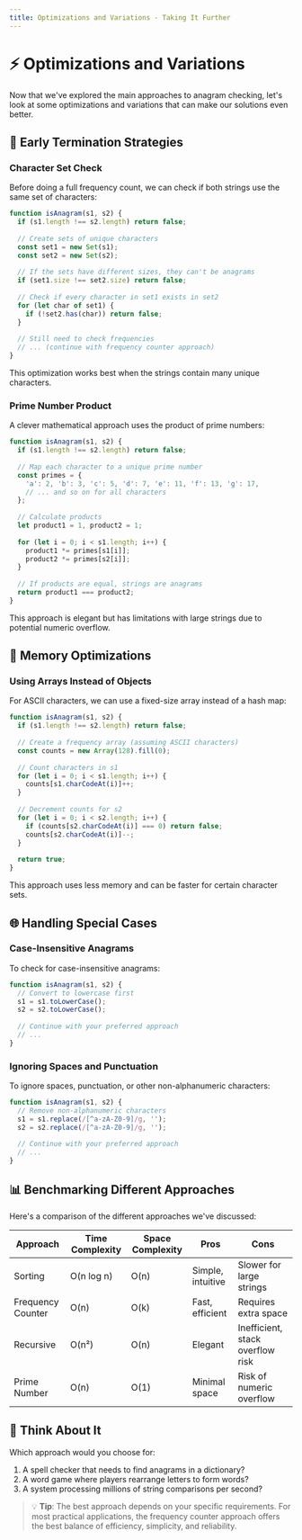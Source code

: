 ```yaml
---
title: Optimizations and Variations - Taking It Further
---
```


# ⚡ Optimizations and Variations

Now that we've explored the main approaches to anagram checking, let's look at some optimizations and variations that can make our solutions even better.

## 🚀 Early Termination Strategies

### Character Set Check

Before doing a full frequency count, we can check if both strings use the same set of characters:

```javascript
function isAnagram(s1, s2) {
  if (s1.length !== s2.length) return false;
  
  // Create sets of unique characters
  const set1 = new Set(s1);
  const set2 = new Set(s2);
  
  // If the sets have different sizes, they can't be anagrams
  if (set1.size !== set2.size) return false;
  
  // Check if every character in set1 exists in set2
  for (let char of set1) {
    if (!set2.has(char)) return false;
  }
  
  // Still need to check frequencies
  // ... (continue with frequency counter approach)
}
```

This optimization works best when the strings contain many unique characters.

### Prime Number Product

A clever mathematical approach uses the product of prime numbers:

```javascript
function isAnagram(s1, s2) {
  if (s1.length !== s2.length) return false;
  
  // Map each character to a unique prime number
  const primes = {
    'a': 2, 'b': 3, 'c': 5, 'd': 7, 'e': 11, 'f': 13, 'g': 17, 
    // ... and so on for all characters
  };
  
  // Calculate products
  let product1 = 1, product2 = 1;
  
  for (let i = 0; i < s1.length; i++) {
    product1 *= primes[s1[i]];
    product2 *= primes[s2[i]];
  }
  
  // If products are equal, strings are anagrams
  return product1 === product2;
}
```

This approach is elegant but has limitations with large strings due to potential numeric overflow.

## 🧠 Memory Optimizations

### Using Arrays Instead of Objects

For ASCII characters, we can use a fixed-size array instead of a hash map:

```javascript
function isAnagram(s1, s2) {
  if (s1.length !== s2.length) return false;
  
  // Create a frequency array (assuming ASCII characters)
  const counts = new Array(128).fill(0);
  
  // Count characters in s1
  for (let i = 0; i < s1.length; i++) {
    counts[s1.charCodeAt(i)]++;
  }
  
  // Decrement counts for s2
  for (let i = 0; i < s2.length; i++) {
    if (counts[s2.charCodeAt(i)] === 0) return false;
    counts[s2.charCodeAt(i)]--;
  }
  
  return true;
}
```

This approach uses less memory and can be faster for certain character sets.

## 🌐 Handling Special Cases

### Case-Insensitive Anagrams

To check for case-insensitive anagrams:

```javascript
function isAnagram(s1, s2) {
  // Convert to lowercase first
  s1 = s1.toLowerCase();
  s2 = s2.toLowerCase();
  
  // Continue with your preferred approach
  // ...
}
```

### Ignoring Spaces and Punctuation

To ignore spaces, punctuation, or other non-alphanumeric characters:

```javascript
function isAnagram(s1, s2) {
  // Remove non-alphanumeric characters
  s1 = s1.replace(/[^a-zA-Z0-9]/g, '');
  s2 = s2.replace(/[^a-zA-Z0-9]/g, '');
  
  // Continue with your preferred approach
  // ...
}
```

## 📊 Benchmarking Different Approaches

Here's a comparison of the different approaches we've discussed:

| Approach | Time Complexity | Space Complexity | Pros | Cons |
|----------|----------------|-----------------|------|------|
| Sorting | O(n log n) | O(n) | Simple, intuitive | Slower for large strings |
| Frequency Counter | O(n) | O(k) | Fast, efficient | Requires extra space |
| Recursive | O(n²) | O(n) | Elegant | Inefficient, stack overflow risk |
| Prime Number | O(n) | O(1) | Minimal space | Risk of numeric overflow |

## 💭 Think About It

Which approach would you choose for:
1. A spell checker that needs to find anagrams in a dictionary?
2. A word game where players rearrange letters to form words?
3. A system processing millions of string comparisons per second?

> 💡 **Tip**: The best approach depends on your specific requirements. For most practical applications, the frequency counter approach offers the best balance of efficiency, simplicity, and reliability. 